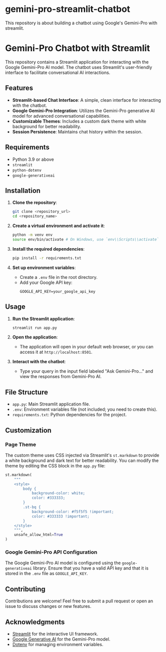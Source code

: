 # gemini-pro-streamlit-chatbot
This repository is about building a chatbot using Google's Gemini-Pro with streamlit.

# Gemini-Pro Chatbot with Streamlit

This repository contains a Streamlit application for interacting with the Google Gemini-Pro AI model. The chatbot uses Streamlit's user-friendly interface to facilitate conversational AI interactions.

## Features
- **Streamlit-based Chat Interface**: A simple, clean interface for interacting with the chatbot.
- **Google Gemini-Pro Integration**: Utilizes the Gemini-Pro generative AI model for advanced conversational capabilities.
- **Customizable Themes**: Includes a custom dark theme with white background for better readability.
- **Session Persistence**: Maintains chat history within the session.

## Requirements

- Python 3.9 or above
- `streamlit`
- `python-dotenv`
- `google-generativeai`

## Installation

1. **Clone the repository**:
   ```bash
   git clone <repository_url>
   cd <repository_name>
   ```

2. **Create a virtual environment and activate it**:
   ```bash
   python -m venv env
   source env/bin/activate # On Windows, use `env\\Scripts\\activate`
   ```

3. **Install the required dependencies**:
   ```bash
   pip install -r requirements.txt
   ```

4. **Set up environment variables**:
   - Create a `.env` file in the root directory.
   - Add your Google API key:
     ```env
     GOOGLE_API_KEY=your_google_api_key
     ```

## Usage
1. **Run the Streamlit application**:
   ```bash
   streamlit run app.py
   ```

2. **Open the application**:
   - The application will open in your default web browser, or you can access it at `http://localhost:8501`.

3. **Interact with the chatbot**:
   - Type your query in the input field labeled "Ask Gemini-Pro..." and view the responses from Gemini-Pro AI.

## File Structure

- `app.py`: Main Streamlit application file.
- `.env`: Environment variables file (not included; you need to create this).
- `requirements.txt`: Python dependencies for the project.

## Customization

### Page Theme
The custom theme uses CSS injected via Streamlit's `st.markdown` to provide a white background and dark text for better readability. You can modify the theme by editing the CSS block in the `app.py` file:
```python
st.markdown(
    """
    <style>
        body {
            background-color: white;
            color: #333333;
        }
        .st-bq {
            background-color: #f5f5f5 !important;
            color: #333333 !important;
        }
    </style>
    """,
    unsafe_allow_html=True
)
```

### Google Gemini-Pro API Configuration
The Google Gemini-Pro AI model is configured using the `google-generativeai` library. Ensure that you have a valid API key and that it is stored in the `.env` file as `GOOGLE_API_KEY`.

## Contributing
Contributions are welcome! Feel free to submit a pull request or open an issue to discuss changes or new features.

## Acknowledgments
- [Streamlit](https://streamlit.io/) for the interactive UI framework.
- [Google Generative AI](https://cloud.google.com/generative-ai) for the Gemini-Pro model.
- [Dotenv](https://pypi.org/project/python-dotenv/) for managing environment variables.
```
